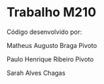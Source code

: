 # Trabalho M210

Código desenvolvido por:

Matheus Augusto Braga Pivoto

Paulo Henrique Ribeiro Pivoto

Sarah Alves Chagas
